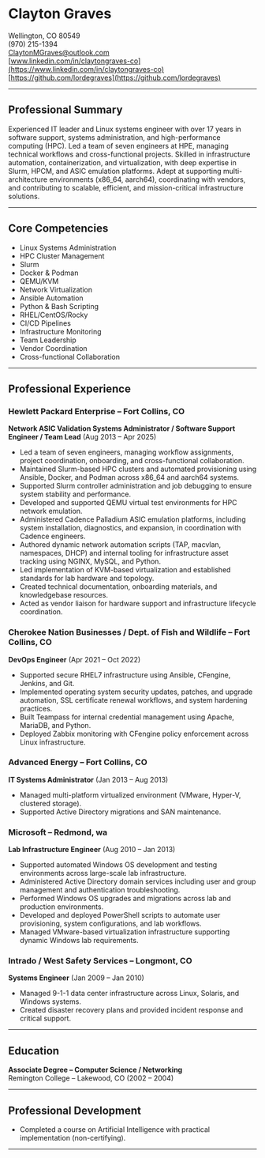 # Clayton Graves

Wellington, CO 80549  
(970) 215-1394  
[ClaytonMGraves@outlook.com](mailto:ClaytonMGraves@outlook.com)  
[www.linkedin.com/in/claytongraves-co](https://www.linkedin.com/in/claytongraves-co)  
[https://github.com/lordegraves](https://github.com/lordegraves)  

---

## Professional Summary

Experienced IT leader and Linux systems engineer with over 17 years in software support, systems administration, and high-performance computing (HPC). Led a team of seven engineers at HPE, managing technical workflows and cross-functional projects. Skilled in infrastructure automation, containerization, and virtualization, with deep expertise in Slurm, HPCM, and ASIC emulation platforms. Adept at supporting multi-architecture environments (x86_64, aarch64), coordinating with vendors, and contributing to scalable, efficient, and mission-critical infrastructure solutions.

---

## Core Competencies
- Linux Systems Administration
- HPC Cluster Management
- Slurm
- Docker & Podman
- QEMU/KVM
- Network Virtualization
- Ansible Automation
- Python & Bash Scripting
- RHEL/CentOS/Rocky
- CI/CD Pipelines
- Infrastructure Monitoring
- Team Leadership
- Vendor Coordination
- Cross-functional Collaboration

---

## Professional Experience

### Hewlett Packard Enterprise – Fort Collins, CO  
**Network ASIC Validation Systems Administrator / Software Support Engineer / Team Lead** (Aug 2013 – Apr 2025)

- Led a team of seven engineers, managing workflow assignments, project coordination, onboarding, and cross-functional collaboration.
- Maintained Slurm-based HPC clusters and automated provisioning using Ansible, Docker, and Podman across x86_64 and aarch64 systems.
- Supported Slurm controller administration and job debugging to ensure system stability and performance.
- Developed and supported QEMU virtual test environments for HPC network emulation.
- Administered Cadence Palladium ASIC emulation platforms, including system installation, diagnostics, and expansion, in coordination with Cadence engineers.
- Authored dynamic network automation scripts (TAP, macvlan, namespaces, DHCP) and internal tooling for infrastructure asset tracking using NGINX, MySQL, and Python.
- Led implementation of KVM-based virtualization and established standards for lab hardware and topology.
- Created technical documentation, onboarding materials, and knowledgebase resources.
- Acted as vendor liaison for hardware support and infrastructure lifecycle coordination.

### Cherokee Nation Businesses / Dept. of Fish and Wildlife – Fort Collins, CO  
**DevOps Engineer** (Apr 2021 – Oct 2022)

- Supported secure RHEL7 infrastructure using Ansible, CFengine, Jenkins, and Git.
- Implemented operating system security updates, patches, and upgrade automation, SSL certificate renewal workflows, and system hardening practices.
- Built Teampass for internal credential management using Apache, MariaDB, and Python.
- Deployed Zabbix monitoring with CFengine policy enforcement across Linux infrastructure.

### Advanced Energy – Fort Collins, CO  
**IT Systems Administrator** (Jan 2013 – Aug 2013)

- Managed multi-platform virtualized environment (VMware, Hyper-V, clustered storage).
- Supported Active Directory migrations and SAN maintenance.

### Microsoft – Redmond, wa  
**Lab Infrastructure Engineer** (Aug 2010 – Jan 2013)

- Supported automated Windows OS development and testing environments across large-scale lab infrastructure.
- Administered Active Directory domain services including user and group management and authentication troubleshooting.
- Performed Windows OS upgrades and migrations across lab and production environments.
- Developed and deployed PowerShell scripts to automate user provisioning, system configurations, and lab workflows.
- Managed VMware-based virtualization infrastructure supporting dynamic Windows lab requirements.

### Intrado / West Safety Services – Longmont, CO  
**Systems Engineer** (Jan 2009 – Jan 2010)

- Managed 9-1-1 data center infrastructure across Linux, Solaris, and Windows systems.
- Created disaster recovery plans and provided incident response and critical support.

---

## Education

**Associate Degree – Computer Science / Networking**  
Remington College – Lakewood, CO (2002 – 2004)

---

## Professional Development

- Completed a course on Artificial Intelligence with practical implementation (non-certifying).

---
